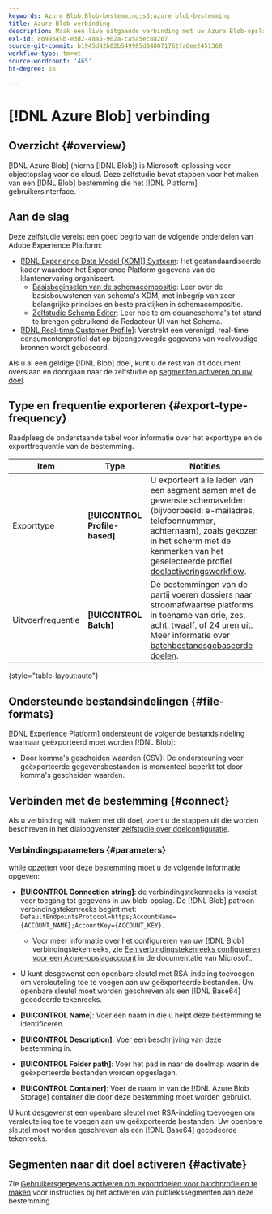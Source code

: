 ```yaml
---
keywords: Azure Blob;Blob-bestemming;s3;azure blob-bestemming
title: Azure Blob-verbinding
description: Maak een live uitgaande verbinding met uw Azure Blob-opslag om regelmatig CSV-gegevensbestanden uit Adobe Experience Platform te exporteren.
exl-id: 8099849b-e3d2-48a5-902a-ca5a5ec88207
source-git-commit: b1945d42b82b549985d848071762fa6ee2451368
workflow-type: tm+mt
source-wordcount: '465'
ht-degree: 1%

---
```


# [!DNL Azure Blob] verbinding

## Overzicht {#overview}

[!DNL Azure Blob] (hierna [!DNL Blob]) is Microsoft-oplossing voor objectopslag voor de cloud. Deze zelfstudie bevat stappen voor het maken van een [!DNL Blob] bestemming die het [!DNL Platform] gebruikersinterface.

## Aan de slag

Deze zelfstudie vereist een goed begrip van de volgende onderdelen van Adobe Experience Platform:

* [[!DNL Experience Data Model (XDM)] Systeem](../../../xdm/home.md): Het gestandaardiseerde kader waardoor het Experience Platform gegevens van de klantenervaring organiseert.
   * [Basisbeginselen van de schemacompositie](../../../xdm/schema/composition.md): Leer over de basisbouwstenen van schema&#39;s XDM, met inbegrip van zeer belangrijke principes en beste praktijken in schemacompositie.
   * [Zelfstudie Schema Editor](../../../xdm/tutorials/create-schema-ui.md): Leer hoe te om douaneschema&#39;s tot stand te brengen gebruikend de Redacteur UI van het Schema.
* [[!DNL Real-time Customer Profile]](../../../profile/home.md): Verstrekt een verenigd, real-time consumentenprofiel dat op bijeengevoegde gegevens van veelvoudige bronnen wordt gebaseerd.

Als u al een geldige [!DNL Blob] doel, kunt u de rest van dit document overslaan en doorgaan naar de zelfstudie op [segmenten activeren op uw doel](../../ui/activate-batch-profile-destinations.md).

## Type en frequentie exporteren {#export-type-frequency}

Raadpleeg de onderstaande tabel voor informatie over het exporttype en de exportfrequentie van de bestemming.

| Item | Type | Notities |
---------|----------|---------|
| Exporttype | **[!UICONTROL Profile-based]** | U exporteert alle leden van een segment samen met de gewenste schemavelden (bijvoorbeeld: e-mailadres, telefoonnummer, achternaam), zoals gekozen in het scherm met de kenmerken van het geselecteerde profiel [doelactiveringsworkflow](../../ui/activate-batch-profile-destinations.md#select-attributes). |
| Uitvoerfrequentie | **[!UICONTROL Batch]** | De bestemmingen van de partij voeren dossiers naar stroomafwaartse platforms in toename van drie, zes, acht, twaalf, of 24 uren uit. Meer informatie over [batchbestandsgebaseerde doelen](/help/destinations/destination-types.md#file-based). |

{style=&quot;table-layout:auto&quot;}

## Ondersteunde bestandsindelingen {#file-formats}

[!DNL Experience Platform] ondersteunt de volgende bestandsindeling waarnaar geëxporteerd moet worden [!DNL Blob]:

* Door komma&#39;s gescheiden waarden (CSV): De ondersteuning voor geëxporteerde gegevensbestanden is momenteel beperkt tot door komma&#39;s gescheiden waarden.

## Verbinden met de bestemming {#connect}

Als u verbinding wilt maken met dit doel, voert u de stappen uit die worden beschreven in het dialoogvenster [zelfstudie over doelconfiguratie](../../ui/connect-destination.md).

### Verbindingsparameters {#parameters}

while [opzetten](../../ui/connect-destination.md) voor deze bestemming moet u de volgende informatie opgeven:

* **[!UICONTROL Connection string]**: de verbindingstekenreeks is vereist voor toegang tot gegevens in uw blob-opslag. De [!DNL Blob] patroon verbindingstekenreeks begint met: `DefaultEndpointsProtocol=https;AccountName={ACCOUNT_NAME};AccountKey={ACCOUNT_KEY}`.
   * Voor meer informatie over het configureren van uw [!DNL Blob] verbindingstekenreeks, zie [Een verbindingstekenreeks configureren voor een Azure-opslagaccount](https://docs.microsoft.com/en-us/azure/storage/common/storage-configure-connection-string#configure-a-connection-string-for-an-azure-storage-account) in de documentatie van Microsoft.

* U kunt desgewenst een openbare sleutel met RSA-indeling toevoegen om versleuteling toe te voegen aan uw geëxporteerde bestanden. Uw openbare sleutel moet worden geschreven als een [!DNL Base64] gecodeerde tekenreeks.
* **[!UICONTROL Name]**: Voer een naam in die u helpt deze bestemming te identificeren.
* **[!UICONTROL Description]**: Voer een beschrijving van deze bestemming in.
* **[!UICONTROL Folder path]**: Voer het pad in naar de doelmap waarin de geëxporteerde bestanden worden opgeslagen.
* **[!UICONTROL Container]**: Voer de naam in van de [!DNL Azure Blob Storage] container die door deze bestemming moet worden gebruikt.

U kunt desgewenst een openbare sleutel met RSA-indeling toevoegen om versleuteling toe te voegen aan uw geëxporteerde bestanden. Uw openbare sleutel moet worden geschreven als een [!DNL Base64] gecodeerde tekenreeks.

## Segmenten naar dit doel activeren {#activate}

Zie [Gebruikersgegevens activeren om exportdoelen voor batchprofielen te maken](../../ui/activate-batch-profile-destinations.md) voor instructies bij het activeren van publiekssegmenten aan deze bestemming.
